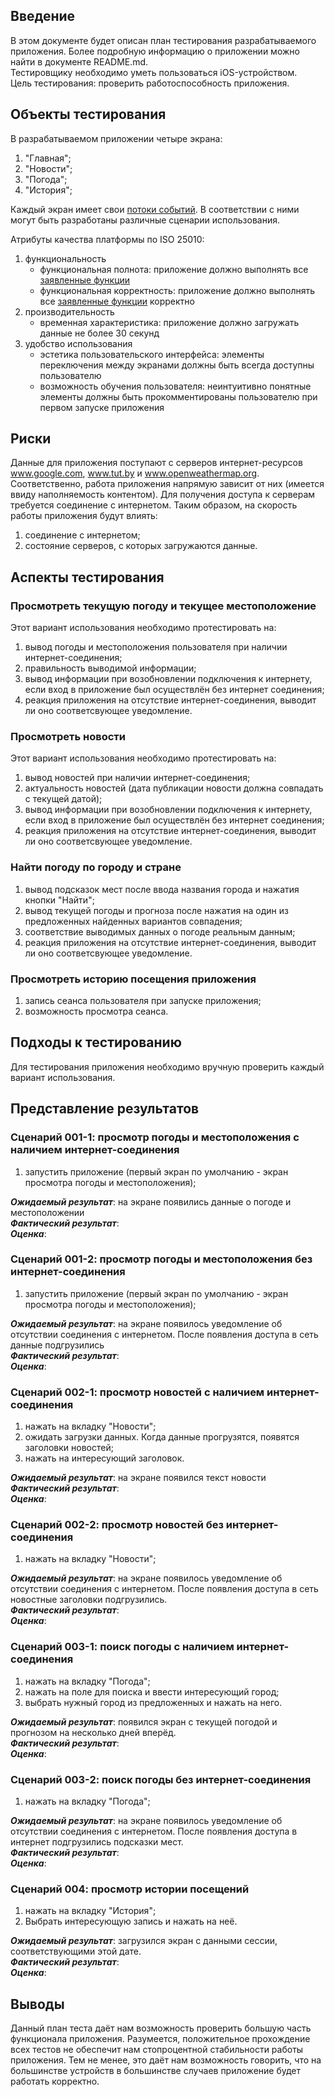 ## Введение

В этом документе будет описан план тестирования разрабатываемого приложения. Более подробную информацию о приложении можно найти в документе README.md.<br />
Тестировщику необходимо уметь пользоваться iOS-устройством.<br />
Цель тестирования: проверить работоспособность приложения.<br />

## Объекты тестирования

В разрабатываемом приложении четыре экрана:

1. "Главная";
2. "Новости";
3. "Погода";
4. "История";

Каждый экран имеет свои [потоки событий](https://github.com/Ivan778/Awenew/tree/master/Diagrams/%D0%9F%D0%BE%D1%82%D0%BE%D0%BA%D0%B8%20%D1%81%D0%BE%D0%B1%D1%8B%D1%82%D0%B8%D0%B9). В соответствии с ними могут быть разработаны различные сценарии использования.

Атрибуты качества платформы по ISO 25010:

1. функциональность
	+ функциональная полнота: приложение должно выполнять все [заявленные функции](https://github.com/Ivan778/Awenew/blob/master/README.md#31-Функциональные-требования)
	+ функциональная корректность: приложение должно выполнять все [заявленные функции](https://github.com/Ivan778/Awenew/blob/master/README.md#31-Функциональные-требования) корректно
2. производительность
	+ временная характеристика: приложение должно загружать данные не более 30 секунд
3. удобство использования
	+ эстетика пользовательского интерфейса: элементы переключения между экранами должны быть всегда доступны пользователю
	+ возможность обучения пользователя: неинтуитивно понятные элементы должны быть прокомментированы пользователю при первом запуске приложения

## Риски

Данные для приложения поступают с серверов интернет-ресурсов www.google.com, www.tut.by и www.openweathermap.org. Соответственно, работа приложения напрямую зависит от них (имеется ввиду наполняемость контентом). Для получения доступа к серверам требуется соединение с интернетом. Таким образом, на скорость работы приложения будут влиять:

1. соединение с интернетом;
2. состояние серверов, с которых загружаются данные.

## Аспекты тестирования

### Просмотреть текущую погоду и текущее местоположение
Этот вариант использования необходимо протестировать на:
1. вывод погоды и местоположения пользователя при наличии интернет-соединения;
2. правильность выводимой информации;
3. вывод информации при возобновлении подключения к интернету, если вход в приложение был осуществлён без интернет соединения;
4. реакция приложения на отсутствие интернет-соединения, выводит ли оно соответсвующее уведомление.

### Просмотреть новости
Этот вариант использования необходимо протестировать на:
1. вывод новостей при наличии интернет-соединения;
2. актуальность новостей (дата публикации новости должна совпадать с текущей датой);
3. вывод информации при возобновлении подключения к интернету, если вход в приложение был осуществлён без интернет соединения;
4. реакция приложения на отсутствие интернет-соединения, выводит ли оно соответсвующее уведомление.

### Найти погоду по городу и стране
1. вывод подсказок мест после ввода названия города и нажатия кнопки "Найти";
2. вывод текущей погоды и прогноза после нажатия на один из предложенных найденных вариантов совпадения;
3. соответствие выводимых данных о погоде реальным данным;
4. реакция приложения на отсутствие интернет-соединения, выводит ли оно соответсвующее уведомление.

### Просмотреть историю посещения приложения
1. запись сеанса пользователя при запуске приложения;
2. возможность просмотра сеанса.

## Подходы к тестированию

Для тестирования приложения необходимо вручную проверить каждый вариант использования. 

## Представление результатов

### Сценарий 001-1: просмотр погоды и местоположения с наличием интернет-соединения
1. запустить приложение (первый экран по умолчанию - экран просмотра погоды и местоположения);

<b><i>Ожидаемый результат</i></b>: на экране появились данные о погоде и местоположении<br />
<b><i>Фактический результат</i></b>:<br />
<b><i>Оценка</i></b>:<br />

### Сценарий 001-2: просмотр погоды и местоположения без интернет-соединения
1. запустить приложение (первый экран по умолчанию - экран просмотра погоды и местоположения);

<b><i>Ожидаемый результат</i></b>: на экране появилось уведомление об отсутствии соединения с интернетом. После появления доступа в сеть данные подгрузились<br />
<b><i>Фактический результат</i></b>:<br />
<b><i>Оценка</i></b>:<br />



### Сценарий 002-1: просмотр новостей с наличием интернет-соединения
1. нажать на вкладку "Новости";
2. ожидать загрузки данных. Когда данные прогрузятся, появятся заголовки новостей;
3. нажать на интересующий заголовок.

<b><i>Ожидаемый результат</i></b>: на экране появился текст новости<br />
<b><i>Фактический результат</i></b>:<br />
<b><i>Оценка</i></b>:<br />

### Сценарий 002-2: просмотр новостей без интернет-соединения
1. нажать на вкладку "Новости";

<b><i>Ожидаемый результат</i></b>: на экране появилось уведомление об отсутствии соединения с интернетом.	После появления доступа в сеть новостные заголовки подгрузились.<br />
<b><i>Фактический результат</i></b>:<br />
<b><i>Оценка</i></b>:<br />



### Сценарий 003-1: поиск погоды с наличием интернет-соединения
1. нажать на вкладку "Погода";
2. нажать на поле для поиска и ввести интересующий город;
3. выбрать нужный город из предложенных и нажать на него.

<b><i>Ожидаемый результат</i></b>: появился экран с текущей погодой и прогнозом на несколько дней вперёд.<br />
<b><i>Фактический результат</i></b>:<br />
<b><i>Оценка</i></b>:<br />

### Сценарий 003-2: поиск погоды без интернет-соединения
1. нажать на вкладку "Погода";

<b><i>Ожидаемый результат</i></b>: на экране появилось уведомление об отсутствии соединения с интернетом.	После появления доступа в интернет подгрузились подсказки мест.<br />
<b><i>Фактический результат</i></b>:<br />
<b><i>Оценка</i></b>:<br />



### Сценарий 004: просмотр истории посещений
1. нажать на вкладку "История";
2. Выбрать интересующую запись и нажать на неё.

<b><i>Ожидаемый результат</i></b>: загрузился экран с данными сессии, соответствующими этой дате.<br />
<b><i>Фактический результат</i></b>:<br />
<b><i>Оценка</i></b>:<br />

## Выводы

Данный план теста даёт нам возможность проверить большую часть функционала приложения. Разумеется, положительное прохождение всех тестов не обеспечит нам стопроцентной стабильности работы приложения. Тем не менее, это даёт нам возможность говорить, что на большинстве устройств в большинстве случаев приложение будет работать корректно.

